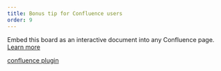 ```yaml
---
title: Bonus tip for Confluence users 
order: 9
---
```


Embed this board as an interactive document into any Confluence page. [Learn more](https://help.realtimeboard.com/support/solutions/articles/11000036073-realtimeboard-plugin-for-confluence)

[confluence plugin](howTo:confluence-plugin)
